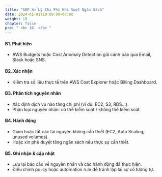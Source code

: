 ```yaml
---
title: "SOP Xử Lý Chi Phí Khi Vượt Ngân Sách"
date: 2024-01-01T10:00:00+07:00
weight: 10
chapter: false
pre: " <b> 10. </b> "
---
```


#### B1. Phát hiện

- AWS Budgets hoặc Cost Anomaly Detection gửi cảnh báo qua Email, Slack hoặc SNS.

#### B2. Xác nhận

- Kiểm tra số liệu thực tế trên AWS Cost Explorer hoặc Billing Dashboard.

#### B3. Phân tích nguyên nhân

- Xác định dịch vụ nào tăng chi phí (ví dụ: EC2, S3, RDS…).
- Phân loại nguyên nhân: có thể kiểm soát / không thể kiểm soát.

#### B4. Hành động

- Giảm hoặc tắt các tài nguyên không cần thiết (EC2, Auto Scaling, unused volumes).
- Hoặc xin phê duyệt tăng ngân sách nếu thực sự cần thiết.

#### B5. Ghi nhận & cập nhật

- Lưu lại báo cáo về nguyên nhân và các hành động đã thực hiện.
- Điều chỉnh policy hoặc automation rule để tránh lặp lại sự cố tương tự.
